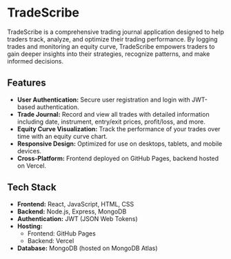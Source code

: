 <h1>TradeScribe</h1>
    TradeScribe is a comprehensive trading journal application designed to help traders track, analyze, and optimize their trading performance. By logging trades and monitoring an equity curve, TradeScribe empowers traders to gain deeper insights into their strategies, recognize patterns, and make informed decisions.
    <h2>Features</h2>
    <ul>
        <li><strong>User Authentication:</strong> Secure user registration and login with JWT-based authentication.</li>
        <li><strong>Trade Journal:</strong> Record and view all trades with detailed information including date, instrument, entry/exit prices, profit/loss, and more.</li>
        <li><strong>Equity Curve Visualization:</strong> Track the performance of your trades over time with an equity curve chart.</li>
        <li><strong>Responsive Design:</strong> Optimized for use on desktops, tablets, and mobile devices.</li>
        <li><strong>Cross-Platform:</strong> Frontend deployed on GitHub Pages, backend hosted on Vercel.</li>
    </ul>
    <h2>Tech Stack</h2>
    <ul>
        <li><strong>Frontend:</strong> React, JavaScript, HTML, CSS</li>
        <li><strong>Backend:</strong> Node.js, Express, MongoDB</li>
        <li><strong>Authentication:</strong> JWT (JSON Web Tokens)</li>
        <li><strong>Hosting:</strong>
            <ul>
                <li>Frontend: GitHub Pages</li>
                <li>Backend: Vercel</li>
            </ul>
        </li>
        <li><strong>Database:</strong> MongoDB (hosted on MongoDB Atlas)</li>
    </ul>
